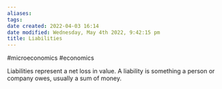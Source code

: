 ```yaml
---
aliases: 
tags: 
date created: 2022-04-03 16:14
date modified: Wednesday, May 4th 2022, 9:42:15 pm
title: Liabilities
---
```


#microeconomics #economics

Liabilities represent a net loss in value. A liability is something a person or company owes, usually a sum of money.
